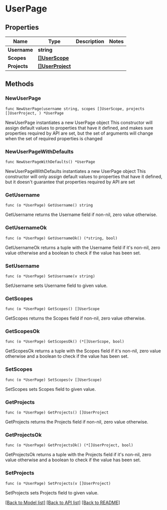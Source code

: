 # UserPage

## Properties

Name | Type | Description | Notes
------------ | ------------- | ------------- | -------------
**Username** | **string** |  | 
**Scopes** | [**[]UserScope**](UserScope.md) |  | 
**Projects** | [**[]UserProject**](UserProject.md) |  | 

## Methods

### NewUserPage

`func NewUserPage(username string, scopes []UserScope, projects []UserProject, ) *UserPage`

NewUserPage instantiates a new UserPage object
This constructor will assign default values to properties that have it defined,
and makes sure properties required by API are set, but the set of arguments
will change when the set of required properties is changed

### NewUserPageWithDefaults

`func NewUserPageWithDefaults() *UserPage`

NewUserPageWithDefaults instantiates a new UserPage object
This constructor will only assign default values to properties that have it defined,
but it doesn't guarantee that properties required by API are set

### GetUsername

`func (o *UserPage) GetUsername() string`

GetUsername returns the Username field if non-nil, zero value otherwise.

### GetUsernameOk

`func (o *UserPage) GetUsernameOk() (*string, bool)`

GetUsernameOk returns a tuple with the Username field if it's non-nil, zero value otherwise
and a boolean to check if the value has been set.

### SetUsername

`func (o *UserPage) SetUsername(v string)`

SetUsername sets Username field to given value.


### GetScopes

`func (o *UserPage) GetScopes() []UserScope`

GetScopes returns the Scopes field if non-nil, zero value otherwise.

### GetScopesOk

`func (o *UserPage) GetScopesOk() (*[]UserScope, bool)`

GetScopesOk returns a tuple with the Scopes field if it's non-nil, zero value otherwise
and a boolean to check if the value has been set.

### SetScopes

`func (o *UserPage) SetScopes(v []UserScope)`

SetScopes sets Scopes field to given value.


### GetProjects

`func (o *UserPage) GetProjects() []UserProject`

GetProjects returns the Projects field if non-nil, zero value otherwise.

### GetProjectsOk

`func (o *UserPage) GetProjectsOk() (*[]UserProject, bool)`

GetProjectsOk returns a tuple with the Projects field if it's non-nil, zero value otherwise
and a boolean to check if the value has been set.

### SetProjects

`func (o *UserPage) SetProjects(v []UserProject)`

SetProjects sets Projects field to given value.



[[Back to Model list]](../README.md#documentation-for-models) [[Back to API list]](../README.md#documentation-for-api-endpoints) [[Back to README]](../README.md)


